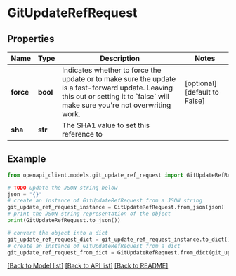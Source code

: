 # GitUpdateRefRequest


## Properties

Name | Type | Description | Notes
------------ | ------------- | ------------- | -------------
**force** | **bool** | Indicates whether to force the update or to make sure the update is a fast-forward update. Leaving this out or setting it to &#x60;false&#x60; will make sure you&#39;re not overwriting work. | [optional] [default to False]
**sha** | **str** | The SHA1 value to set this reference to | 

## Example

```python
from openapi_client.models.git_update_ref_request import GitUpdateRefRequest

# TODO update the JSON string below
json = "{}"
# create an instance of GitUpdateRefRequest from a JSON string
git_update_ref_request_instance = GitUpdateRefRequest.from_json(json)
# print the JSON string representation of the object
print(GitUpdateRefRequest.to_json())

# convert the object into a dict
git_update_ref_request_dict = git_update_ref_request_instance.to_dict()
# create an instance of GitUpdateRefRequest from a dict
git_update_ref_request_from_dict = GitUpdateRefRequest.from_dict(git_update_ref_request_dict)
```
[[Back to Model list]](../README.md#documentation-for-models) [[Back to API list]](../README.md#documentation-for-api-endpoints) [[Back to README]](../README.md)


